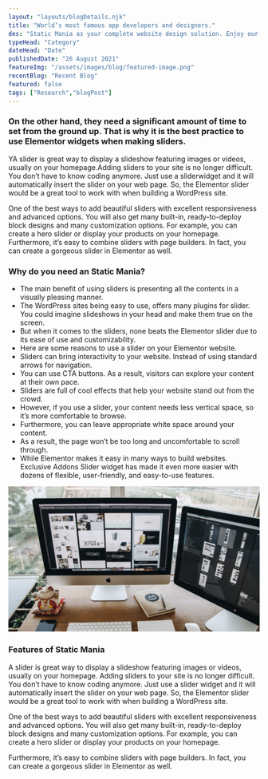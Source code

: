 ```yaml
---
layout: "layouts/blogDetails.njk"
title: "World’s most famous app developers and designers."
des: "Static Mania as your complete website design solution. Enjoy our amazing & fully customizable widgets to make your"
typeHead: "Category"
dateHead: "Date"
publishedDate: "26 August 2021"
featureImg: "/assets/images/blog/featured-image.png"
recentBlog: "Recent Blog"
featured: false
tags: ["Research","blogPost"]
---
```

### On the other hand, they need a significant amount of time to set from the ground up. That is why it is the best practice to use Elementor widgets when making sliders.

YA slider is great way to display a slideshow featuring images or videos, usually on your
homepage.Adding sliders to your site is no longer difficult. You don’t have to know coding anymore. Just use a sliderwidget and it will automatically insert the slider on your web page. So, the Elementor slider would be a great tool to work with when building a WordPress site.

One of the best ways to add beautiful sliders with excellent responsiveness and advanced options. You will also get many built-in, ready-to-deploy block designs and many customization options. For example, you can create a hero slider or display your products on your homepage. Furthermore, it’s easy to combine sliders with page builders. In fact, you can create a gorgeous slider in Elementor as well.

### Why do you need an Static Mania?

- The main benefit of using sliders is presenting all the contents in a visually pleasing manner.
- The WordPress sites being easy to use, offers many plugins for slider. You could imagine slideshows in your head and make them true on the screen.
- But when it comes to the sliders, none beats the Elementor slider due to its ease of use and customizability.
- Here are some reasons to use a slider on your Elementor website.
- Sliders can bring interactivity to your website. Instead of using standard arrows for navigation.
- You can use CTA buttons. As a result, visitors can explore your content at their own pace.
- Sliders are full of cool effects that help your website stand out from the crowd.
- However, if you use a slider, your content needs less vertical space, so it’s more comfortable to browse.
- Furthermore, you can leave appropriate white space around your content.
- As a result, the page won’t be too long and uncomfortable to scroll through.
- While Elementor makes it easy in many ways to build websites. Exclusive Addons Slider widget has made it even more easier with dozens of flexible, user-friendly, and easy-to-use features.

![Blog Img](/assets/images/blog/featured-thumb13.png)

### Features of Static Mania

A slider is great way to display a slideshow featuring images or videos, usually on your homepage. Adding sliders to your site is no longer difficult. You don’t have to know coding anymore. Just use a slider widget and it will automatically insert the slider on your web page. So, the Elementor slider would be a great tool to work with when building a WordPress site.

One of the best ways to add beautiful sliders with excellent responsiveness and advanced options. You will also get many built-in, ready-to-deploy block designs and many customization options. For example, you can create a hero slider or display your products on your homepage.

Furthermore, it’s easy to combine sliders with page builders. In fact, you can create a gorgeous slider in Elementor as well.